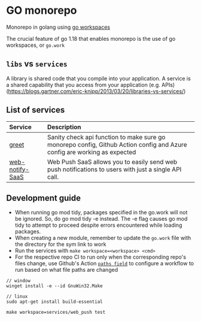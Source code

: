 # GO monorepo
Monorepo in golang using [go workspaces](https://go.dev/doc/tutorial/workspaces)

The crucial feature of go 1.18 that enables monorepo is the use of go workspaces, or `go.work`

## `libs` vs `services`
A library is shared code that you compile into your application. A service is a shared capability that you access from your application (e.g. APIs) (https://blogs.gartner.com/eric-knipp/2013/03/20/libraries-vs-services/)

## List of services
| Service                                          | Description                                                                                                              |
| :----------------------------------------------- | :----------------------------------------------------------------------------------------------------------------------- |
| [greet](services/greet/README.md)                | Sanity check api function to make sure go monorepo config, Github Action config and Azure config are working as expected |
| [web-notify-SaaS](services/web_notify/README.md) | Web Push SaaS allows you to easily send web push notifications to users with just a single API call.                     |

## Development guide
- When running go mod tidy, packages specified in the go.work will not be ignored. So, do go mod tidy -e instead. The -e flag causes go mod tidy to attempt to proceed despite errors encountered while loading packages.
- When creating a new module, remember to update the `go.work` file with the directory for the sym link to work
- Run the services with `make workspace=<workspace> <cmd>`
- For the respective repo CI to run only when the corresponding repo's files change, use Github's Action [`paths field`](https://docs.github.com/en/actions/using-workflows/workflow-syntax-for-github-actions#onpushpull_requestpull_request_targetpathspaths-ignore) to configure a workflow to run based on what file paths are changed

```
// window
winget install -e --id GnuWin32.Make

// linux
sudo apt-get install build-essential

make workspace=services/web_push test
```